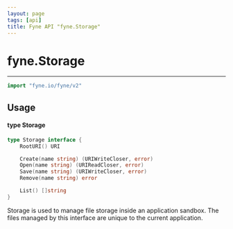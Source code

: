 ```yaml
---
layout: page
tags: [api]
title: Fyne API "fyne.Storage"
---
```


# fyne.Storage
---
```go
import "fyne.io/fyne/v2"
```

## Usage

#### type Storage

```go
type Storage interface {
	RootURI() URI

	Create(name string) (URIWriteCloser, error)
	Open(name string) (URIReadCloser, error)
	Save(name string) (URIWriteCloser, error)
	Remove(name string) error

	List() []string
}
```

Storage is used to manage file storage inside an application sandbox. The files managed by this interface are unique to the current application.
